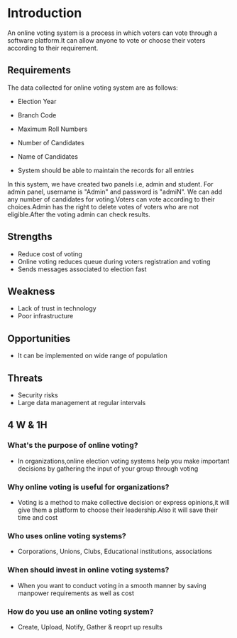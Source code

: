 # Introduction
An online voting system is a process in which voters can vote through a software platform.It can allow anyone to vote or choose their voters according to their requirement.

## Requirements
The data collected for online voting system are as follows:
- Election Year
- Branch Code
- Maximum Roll Numbers
- Number of Candidates
- Name of Candidates

- System should be able to maintain the records for all entries


In this system, we have created two panels i.e, admin and student. For admin panel, username is "Admin" and password is "admiN". We can add any number of candidates for voting.Voters can vote according to their choices.Admin has the right to delete votes of voters who are not eligible.After the voting admin can check results.

## Strengths
- Reduce cost of voting
- Online voting reduces queue during voters registration and voting
- Sends messages associated to election fast

## Weakness
- Lack of trust in technology
- Poor infrastructure

## Opportunities
- It can be implemented on wide range of population

## Threats
- Security risks
- Large data management at regular intervals

## 4 W & 1H
### What's the purpose of online voting?
- In organizations,online election voting systems help you make important decisions by gathering the input of your group through voting

### Why online voting is useful for organizations?
- Voting is a method to make collective decision or express opinions,it will give them a platform to choose their leadership.Also it will save their time and cost

### Who uses online voting systems?
- Corporations, Unions, Clubs, Educational institutions, associations

### When should invest in online voting systems?
- When you want to conduct voting in a smooth manner by saving manpower requirements as well as cost

### How do you use an online voting system?
- Create, Upload, Notify, Gather & reoprt up results
